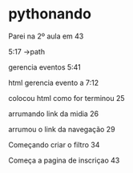 # pythonando


Parei na 2º aula em 43

5:17 ->path

gerencia eventos 5:41 

html gerencia evento a 7:12

colocou html como for terminou 25

arrumando link da midia 26

arrumou o link da navegação 29

Começando criar o filtro 34

Começa a pagina de inscriçao 43